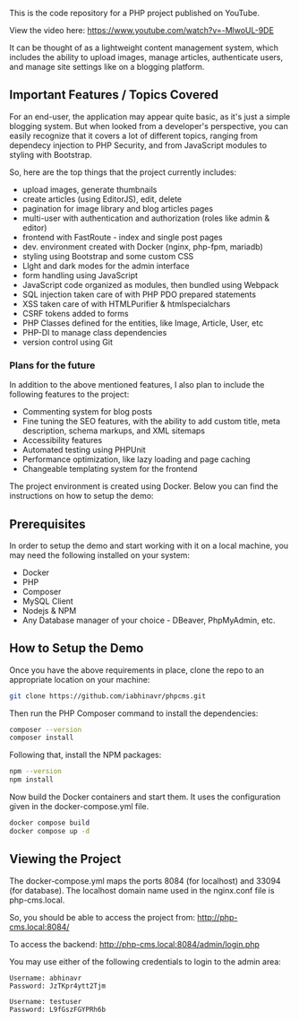 This is the code repository for a PHP project published on YouTube.

View the video here: https://www.youtube.com/watch?v=-MlwoUL-9DE

It can be thought of as a lightweight content management system, which includes the ability to upload images, manage articles, authenticate users, and manage site settings like on a blogging platform.

## Important Features / Topics Covered

For an end-user, the application may appear quite basic, as it's just a simple blogging system. But when looked from a developer's perspective, you can easily recognize that it covers a lot of different topics, ranging from dependecy injection to PHP Security, and from JavaScript modules to styling with Bootstrap.

So, here are the top things that the project currently includes:

- upload images, generate thumbnails
- create articles (using EditorJS), edit, delete
- pagination for image library and blog articles pages
- multi-user with authentication and authorization (roles like admin & editor)
- frontend with FastRoute - index and single post pages
- dev. environment created with Docker (nginx, php-fpm, mariadb)
- styling using Bootstrap and some custom CSS
- Llght and dark modes for the admin interface
- form handling using JavaScript
- JavaScript code organized as modules, then bundled using Webpack
- SQL injection taken care of with PHP PDO prepared statements
- XSS taken care of with HTMLPurifier & htmlspecialchars
- CSRF tokens added to forms
- PHP Classes defined for the entities, like Image, Article, User, etc
- PHP-DI to manage class dependencies
- version control using Git

### Plans for the future

In addition to the above mentioned features, I also plan to include the following features to the project:

- Commenting system for blog posts
- Fine tuning the SEO features, with the ability to add custom title, meta description, schema markups, and XML sitemaps
- Accessibility features
- Automated testing using PHPUnit
- Performance optimization, like lazy loading and page caching
- Changeable templating system for the frontend


The project environment is created using Docker. Below you can find the instructions on how to setup the demo:

## Prerequisites

In order to setup the demo and start working with it on a local machine, you may need the following installed on your system:

- Docker
- PHP
- Composer
- MySQL Client
- Nodejs & NPM
- Any Database manager of your choice - DBeaver, PhpMyAdmin, etc.

## How to Setup the Demo

Once you have the above requirements in place, clone the repo to an appropriate location on your machine:

```sh
git clone https://github.com/iabhinavr/phpcms.git
```

Then run the PHP Composer command to install the dependencies:

```sh
composer --version
composer install
```

Following that, install the NPM packages:

```sh
npm --version
npm install
```

Now build the Docker containers and start them. It uses the configuration given in the docker-compose.yml file.

```sh
docker compose build
docker compose up -d
```

## Viewing the Project

The docker-compose.yml maps the ports 8084 (for localhost) and 33094 (for database). The localhost domain name used in the nginx.conf file is php-cms.local.

So, you should be able to access the project from: http://php-cms.local:8084/

To access the backend: http://php-cms.local:8084/admin/login.php

You may use either of the following credentials to login to the admin area:

```
Username: abhinavr
Password: JzTKpr4ytt2Tjm

Username: testuser
Password: L9fGszFGYPRh6b
```